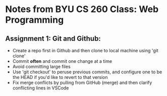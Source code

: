 # Notes from BYU CS 260 Class: Web Programming

## Assignment 1: Git and Github:

- Create a repo first in Github and then clone to local machine using 'git clone'
- Commit **often** and commit one change at a time
- Avoid committing large files
- Use 'git checkout' to peruse previous commits, and configure one to be the HEAD if you'd like to revert to that version
- Fix merge conflicts by pulling from GitHub (merge) and then clarify conflicting lines in VSCode
